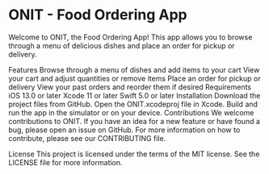 # ONIT - Food Ordering App
Welcome to ONIT, the Food Ordering App! This app allows you to browse through a menu of delicious dishes and place an order for pickup or delivery.

Features
Browse through a menu of dishes and add items to your cart
View your cart and adjust quantities or remove items
Place an order for pickup or delivery
View your past orders and reorder them if desired
Requirements
iOS 13.0 or later
Xcode 11 or later
Swift 5.0 or later
Installation
Download the project files from GitHub.
Open the ONIT.xcodeproj file in Xcode.
Build and run the app in the simulator or on your device.
Contributions
We welcome contributions to ONIT. If you have an idea for a new feature or have found a bug, please open an issue on GitHub. For more information on how to contribute, please see our CONTRIBUTING file.

License
This project is licensed under the terms of the MIT license. See the LICENSE file for more information.
